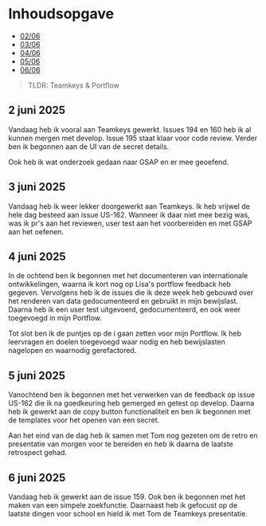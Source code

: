 # Inhoudsopgave

  - [02/06](#2-juni-2025)
  - [03/06](#3-juni-2025)
  - [04/06](#4-juni-2025)
  - [05/06](#5-juni-2025)
  - [06/06](#6-juni-2025)

> TLDR: Teamkeys & Portflow

## 2 juni 2025

Vandaag heb ik vooral aan Teamkeys gewerkt. Issues 194 en 160 heb ik al kunnen mergen met develop. Issue 195 staat klaar voor code review.
Verder ben ik begonnen aan de UI van de secret details.

Ook heb ik wat onderzoek gedaan naar GSAP en er mee geoefend.

## 3 juni 2025

Vandaag heb ik weer lekker doorgewerkt aan Teamkeys. Ik heb vrijwel de hele dag besteed aan issue US-162. Wanneer ik daar niet mee bezig was, was ik pr's aan het reviewen, user test aan het voorbereiden en met GSAP aan het oefenen.

## 4 juni 2025

In de ochtend ben ik begonnen met het documenteren van internationale ontwikkelingen, waarna ik kort nog op Lisa's portflow feedback heb gegeven.
Vervolgens heb ik de issues die ik deze week heb gebouwd over het renderen van data gedocumenteerd en gebruikt in mijn bewijslast. Daarna heb ik een user test uitgevoerd, gedocumenteerd, en ook weer toegevoegd in mijn Portflow.

Tot slot ben ik de puntjes op de i gaan zetten voor mijn Portflow. Ik heb leervragen en doelen toegevoegd waar nodig en heb bewijslasten nagelopen en waarnodig gerefactored.

## 5 juni 2025

Vanochtend ben ik begonnen met het verwerken van de feedback op issue US-162 die ik na goedkeuring heb gemerged en getest op develop. Daarna heb ik gewerkt aan de copy button functionaliteit en ben ik begonnen met de templates voor het openen van een secret. 

Aan het eind van de dag heb ik samen met Tom nog gezeten om de retro en presentatie van morgen voor te bereiden en heb ik daarna de laatste retrospect gehad.

## 6 juni 2025

Vandaag heb ik gewerkt aan de issue 159. Ook ben ik begonnen met het maken van een simpele zoekfunctie. Daarnaast heb ik gefocust op de laatste dingen voor school en hield ik met Tom de Teamkeys presentatie.

